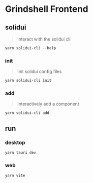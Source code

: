 # Grindshell Frontend

## solidui

> Interact with the solidui cli

```powershell
yarn solidui-cli --help
```

### init

> Init solidui config files

```powershell
yarn solidui-cli init
```

### add

> Interactively add a component

```powershell
yarn solidui-cli add
```

## run

### desktop

```bash
yarn tauri dev
```

### web

```bash
yarn vite
```
